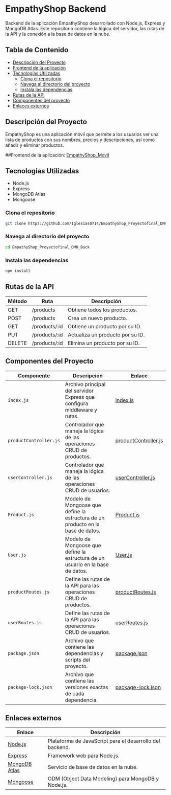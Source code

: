 # EmpathyShop Backend

Backend de la aplicación EmpathyShop desarrollado con Node.js, Express y MongoDB Atlas. Este repositorio contiene la lógica del servidor, las rutas de la API y la conexión a la base de datos en la nube.

## Tabla de Contenido

- [Descripción del Proyecto](#descripción-del-proyecto)
- [Frontend de la aplicación](#Frontend-de-la-aplicación)
- [Tecnologías Utilizadas](#tecnologías-utilizadas)
  - [Clona el repositorio](#clona-el-repositorio)
  - [Navega al directorio del proyecto](#navega-al-directorio-del-proyecto)
  - [Instala las dependencias](#instala-las-dependencias)
- [Rutas de la API](#rutas-de-la-api)
- [Componentes del proyecto](#Componentes-del-proyecto)
- [Enlaces externos](#enlaces-externos)

## Descripción del Proyecto

EmpathyShop es una aplicación móvil que permite a los usuarios ver una lista de productos con sus nombres, precios y descripciones, así como añadir y eliminar productos.

##Frontend de la aplicación:
 [EmpathyShop_Movil](https://github.com/Iglesias0714/EmpathyShop_Movil)


## Tecnologías Utilizadas

- Node.js
- Express
- MongoDB Atlas
- Mongoose

### Clona el repositorio
```bash
git clone https://github.com/Iglesias0714/EmpathyShop_Proyectofinal_DMH_Back
```
### Navega al directorio del proyecto
```bash
cd EmpathyShop_Proyectofinal_DMH_Back
```
### Instala las dependencias
```bash
npm install
```

## Rutas de la API

| Método | Ruta          | Descripción                        |
|--------|---------------|------------------------------------|
| GET    | /products     | Obtiene todos los productos.       |
| POST   | /products     | Crea un nuevo producto.            |
| GET    | /products/:id | Obtiene un producto por su ID.     |
| PUT    | /products/:id | Actualiza un producto por su ID.   |
| DELETE | /products/:id | Elimina un producto por su ID.     |

## Componentes del Proyecto

| Componente              | Descripción                                                   | Enlace                                      |
|-------------------------|---------------------------------------------------------------|---------------------------------------------|
| `index.js`              | Archivo principal del servidor Express que configura middleware y rutas. | [index.js](./index.js)                      |
| `productController.js` | Controlador que maneja la lógica de las operaciones CRUD de productos. | [productController.js](./controllers/productController.js) |
| `userController.js`    | Controlador que maneja la lógica de las operaciones CRUD de usuarios. | [userController.js](./controllers/userController.js)       |
| `Product.js`     | Modelo de Mongoose que define la estructura de un producto en la base de datos. | [Product.js](./models/Product.js)           |
| `User.js`        | Modelo de Mongoose que define la estructura de un usuario en la base de datos. | [User.js](./models/User.js)                 |
| `productRoutes.js` | Define las rutas de la API para las operaciones CRUD de productos. | [productRoutes.js](./routes/productRoutes.js) |
| `userRoutes.js`  | Define las rutas de la API para las operaciones CRUD de usuarios. | [userRoutes.js](./routes/userRoutes.js)     |
| `package.json`          | Archivo que contiene las dependencias y scripts del proyecto. | [package.json](./package.json)              |
| `package-lock.json`     | Archivo que contiene las versiones exactas de cada dependencia. | [package-lock.json](./package-lock.json)    |




## Enlaces externos

| Enlace          | Descripción                             |
|-----------------|-----------------------------------------|
| [Node.js](https://nodejs.org) | Plataforma de JavaScript para el desarrollo del backend. |
| [Express](https://expressjs.com) | Framework web para Node.js. |
| [MongoDB Atlas](https://www.mongodb.com/cloud/atlas) | Servicio de base de datos en la nube. |
| [Mongoose](https://mongoosejs.com) | ODM (Object Data Modeling) para MongoDB y Node.js. |



